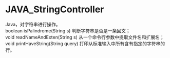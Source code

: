 # JAVA_StringController
Java，对字符串进行操作。  
boolean isPalindrome(String s)  判断字符串是否是一条回文；  
void readNameAndExten(String s) 从一个命令行参数中提取文件名和扩展名；  
void printHaveString(String query)  打印从标准输入中所有含有指定的字符串的行。
